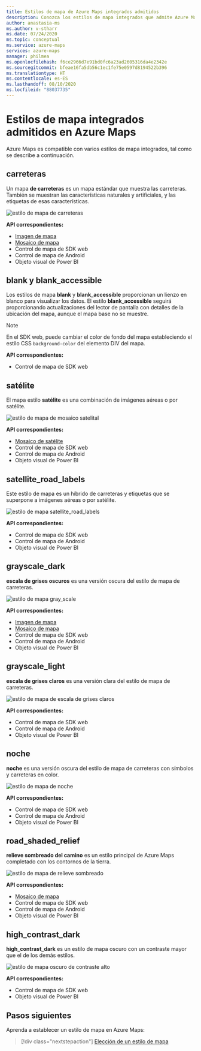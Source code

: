 ```yaml
---
title: Estilos de mapa de Azure Maps integrados admitidos
description: Conozca los estilos de mapa integrados que admite Azure Maps, por ejemplo road, blank_accessible, satellite, satellite_road_labels, road_shaded_relief y night.
author: anastasia-ms
ms.author: v-stharr
ms.date: 07/24/2020
ms.topic: conceptual
ms.service: azure-maps
services: azure-maps
manager: philmea
ms.openlocfilehash: f6ce2966d7e91bd0fc6a23ad2605316da4e2342e
ms.sourcegitcommit: bfeae16fa5db56c1ec1fe75e0597d8194522b396
ms.translationtype: HT
ms.contentlocale: es-ES
ms.lasthandoff: 08/10/2020
ms.locfileid: "88037735"
---
```

# <a name="azure-maps-supported-built-in-map-styles"></a>Estilos de mapa integrados admitidos en Azure Maps

Azure Maps es compatible con varios estilos de mapa integrados, tal como se describe a continuación.

## <a name="road"></a>carreteras

Un mapa **de carreteras** es un mapa estándar que muestra las carreteras. También se muestran las características naturales y artificiales, y las etiquetas de esas características.

![estilo de mapa de carreteras](./media/supported-map-styles/road.png)

**API correspondientes:**

* [Imagen de mapa](https://docs.microsoft.com/rest/api/maps/render/getmapimage)
* [Mosaico de mapa](https://docs.microsoft.com/rest/api/maps/render/getmaptile)
* Control de mapa de SDK web
* Control de mapa de Android
* Objeto visual de Power BI

## <a name="blank-and-blank_accessible"></a>blank y blank_accessible

Los estilos de mapa **blank** y **blank_accessible** proporcionan un lienzo en blanco para visualizar los datos. El estilo **blank_accessible** seguirá proporcionando actualizaciones del lector de pantalla con detalles de la ubicación del mapa, aunque el mapa base no se muestre.

> [!Note]
> En el SDK web, puede cambiar el color de fondo del mapa estableciendo el estilo CSS `background-color` del elemento DIV del mapa.

**API correspondientes:**

* Control de mapa de SDK web

## <a name="satellite"></a>satélite

El mapa estilo **satélite** es una combinación de imágenes aéreas o por satélite.

![estilo de mapa de mosaico satelital](./media/supported-map-styles/satellite.png)

**API correspondientes:**

* [Mosaico de satélite](https://docs.microsoft.com/rest/api/maps/render/getmapimagerytilepreview)
* Control de mapa de SDK web
* Control de mapa de Android
* Objeto visual de Power BI

## <a name="satellite_road_labels"></a>satellite_road_labels

Este estilo de mapa es un híbrido de carreteras y etiquetas que se superpone a imágenes aéreas o por satélite.

![estilo de mapa satellite_road_labels](./media/supported-map-styles/satellite-road-labels.png)

**API correspondientes:**

* Control de mapa de SDK web
* Control de mapa de Android
* Objeto visual de Power BI

## <a name="grayscale_dark"></a>grayscale_dark

**escala de grises oscuros** es una versión oscura del estilo de mapa de carreteras.

![estilo de mapa gray_scale](./media/supported-map-styles/grayscale-dark.png)

**API correspondientes:**

* [Imagen de mapa](https://docs.microsoft.com/rest/api/maps/render/getmapimage)
* [Mosaico de mapa](https://docs.microsoft.com/rest/api/maps/render/getmaptile)
* Control de mapa de SDK web
* Control de mapa de Android
* Objeto visual de Power BI

## <a name="grayscale_light"></a>grayscale_light

**escala de grises claros** es una versión clara del estilo de mapa de carreteras.

![estilo de mapa de escala de grises claros](./media/supported-map-styles/grayscale-light.png)

**API correspondientes:**
* Control de mapa de SDK web
* Control de mapa de Android
* Objeto visual de Power BI

## <a name="night"></a>noche

**noche** es una versión oscura del estilo de mapa de carreteras con símbolos y carreteras en color.

![estilo de mapa de noche](./media/supported-map-styles/night.png)

**API correspondientes:**

* Control de mapa de SDK web
* Control de mapa de Android
* Objeto visual de Power BI

## <a name="road_shaded_relief"></a>road_shaded_relief

**relieve sombreado del camino** es un estilo principal de Azure Maps completado con los contornos de la tierra.

![estilo de mapa de relieve sombreado](./media/supported-map-styles/shaded-relief.png)

**API correspondientes:**

* [Mosaico de mapa](https://docs.microsoft.com/rest/api/maps/render/getmaptile)
* Control de mapa de SDK web
* Control de mapa de Android
* Objeto visual de Power BI

## <a name="high_contrast_dark"></a>high_contrast_dark

**high_contrast_dark** es un estilo de mapa oscuro con un contraste mayor que el de los demás estilos.

![estilo de mapa oscuro de contraste alto](./media/supported-map-styles/high-contrast-dark.png)

**API correspondientes:**

* Control de mapa de SDK web
* Objeto visual de Power BI

## <a name="next-steps"></a>Pasos siguientes

Aprenda a establecer un estilo de mapa en Azure Maps:

> [!div class="nextstepaction"]
> [Elección de un estilo de mapa](https://docs.microsoft.com/azure/azure-maps/choose-map-style)
